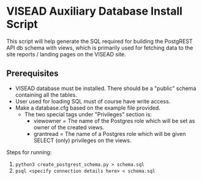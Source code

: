 # VISEAD Auxiliary Database Install Script

This script will help generate the SQL required for building the PostgREST API db schema with views, which is primarily used for fetching data to the site reports / landing pages on the VISEAD site.

## Prerequisites

* VISEAD database must be installed. There should be a "public" schema containing all the tables.
* User used for loading SQL must of course have write access.
* Make a database.cfg based on the example file provided.
  * The two special tags under "Privileges" section is:
    * viewowner = The name of the Postgres role which will be set as owner of the created views.
    * grantread = The name of a Postgres role which will be given SELECT (only) privileges on the views.


Steps for running:

1. `python3 create_postgrest_schema.py > schema.sql`
2. `psql <specify connection details here> < schema.sql`


